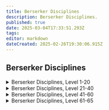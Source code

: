```yaml
---
title: Berserker Disciplines
description: Berserker Disciplines.
published: true
date: 2025-03-04T17:33:51.293Z
tags: 
editor: markdown
dateCreated: 2025-02-26T19:30:06.915Z
---
```



## Berserker Disciplines

<details>
	<summary> Berserker Disciplines, Level 1-20 </summary>

|Discipline Name|Level|
|---|---|
|<a href="https://www.thjdi.cc/spell/4937" target="_blank">Corroded Axe</a>|1|
|<a href="https://www.thjdi.cc/spell/5225" target="_blank">Throw Stone</a>|1|
|<a href="https://www.thjdi.cc/spell/4938" target="_blank">Blunt Axe</a>|5|
|<a href="https://www.thjdi.cc/spell/25060" target="_blank">Elbow Strike</a>|5|
|<a href="https://www.thjdi.cc/spell/4928" target="_blank">Leg Strike</a>|8|
|<a href="https://www.thjdi.cc/spell/4721" target="_blank">Focused Will Discipline</a>|10|
|<a href="https://www.thjdi.cc/spell/4939" target="_blank">Steel Axe</a>|10|
|<a href="https://www.thjdi.cc/spell/4940" target="_blank">Bearded Axe</a>|15|
|<a href="https://www.thjdi.cc/spell/4931" target="_blank">Head Strike</a>|16|
|<a href="https://www.thjdi.cc/spell/4941" target="_blank">Mithril Axe</a>|20|

</details>

<details>
	<summary> Berserker Disciplines, Level 21-40 </summary>

|Discipline Name|Level|
|---|---|
|<a href="https://www.thjdi.cc/spell/4934" target="_blank">Divertive Strike</a>|24|
|<a href="https://www.thjdi.cc/spell/4942" target="_blank">Balanced War Axe</a>|25|
|<a href="https://www.thjdi.cc/spell/5027" target="_blank">Battle Cry</a>|30|
|<a href="https://www.thjdi.cc/spell/4943" target="_blank">Bonesplicer Axe</a>|30|
|<a href="https://www.thjdi.cc/spell/4585" target="_blank">Resistant Discipline</a>|30|
|<a href="https://www.thjdi.cc/spell/4929" target="_blank">Leg Cut</a>|32|
|<a href="https://www.thjdi.cc/spell/4944" target="_blank">Fleshtear Axe</a>|35|
|<a href="https://www.thjdi.cc/spell/4945" target="_blank">Cold Steel Cleaving Axe</a>|40|
|<a href="https://www.thjdi.cc/spell/4587" target="_blank">Fearless Discipline</a>|40|
|<a href="https://www.thjdi.cc/spell/4932" target="_blank">Head Pummel</a>|40|

</details>

<details>
	<summary> Berserker Disciplines, Level 41-60 </summary>

|Discipline Name|Level|
|---|---|
|<a href="https://www.thjdi.cc/spell/4946" target="_blank">Mithril Bloodaxe</a>|45|
|<a href="https://www.thjdi.cc/spell/4935" target="_blank">Distracting Strike</a>|48|
|<a href="https://www.thjdi.cc/spell/4947" target="_blank">Rage Axe</a>|50|
|<a href="https://www.thjdi.cc/spell/5028" target="_blank">War Cry</a>|50|
|<a href="https://www.thjdi.cc/spell/6754" target="_blank">Rage Volley</a>|51|
|<a href="https://www.thjdi.cc/spell/5039" target="_blank">Inspired Anger Discipline</a>|53|
|<a href="https://www.thjdi.cc/spell/5037" target="_blank">Cleaving Rage Discipline</a>|54|
|<a href="https://www.thjdi.cc/spell/4930" target="_blank">Leg Slice</a>|54|
|<a href="https://www.thjdi.cc/spell/8924" target="_blank">Aura of Rage</a>|55|
|<a href="https://www.thjdi.cc/spell/4948" target="_blank">Bloodseeker's Axe</a>|55|
|<a href="https://www.thjdi.cc/spell/5040" target="_blank">Reckless Discipline</a>|56|
|<a href="https://www.thjdi.cc/spell/5029" target="_blank">Battle Cry of Dravel</a>|57|
|<a href="https://www.thjdi.cc/spell/5035" target="_blank">Focused Fury Discipline</a>|57|
|<a href="https://www.thjdi.cc/spell/5041" target="_blank">Blind Rage Discipline</a>|58|
|<a href="https://www.thjdi.cc/spell/5038" target="_blank">Battle Focus Discipline</a>|59|
|<a href="https://www.thjdi.cc/spell/4949" target="_blank">Battlerage Axe</a>|60|
|<a href="https://www.thjdi.cc/spell/5034" target="_blank">Burning Rage Discipline</a>|60|
|<a href="https://www.thjdi.cc/spell/4933" target="_blank">Head Crush</a>|60|

</details>

<details>
	<summary> Berserker Disciplines, Level 61-65 </summary>

|Discipline Name|Level|
|---|---|
|<a href="https://www.thjdi.cc/spell/5044" target="_blank">Sprint Discipline</a>|61|
|<a href="https://www.thjdi.cc/spell/4687" target="_blank">Healing Will Discipline</a>|63|
|<a href="https://www.thjdi.cc/spell/5042" target="_blank">Indomitable Discipline</a>|63|
|<a href="https://www.thjdi.cc/spell/5030" target="_blank">War Cry of Dravel</a>|64|
|<a href="https://www.thjdi.cc/spell/5032" target="_blank">Ancient: Cry of Chaos</a>|65|
|<a href="https://www.thjdi.cc/spell/5031" target="_blank">Battle Cry of the Mastruq</a>|65|
|<a href="https://www.thjdi.cc/spell/5043" target="_blank">Cleaving Anger Discipline</a>|65|
|<a href="https://www.thjdi.cc/spell/4936" target="_blank">Confusing Strike</a>|65|
|<a href="https://www.thjdi.cc/spell/4950" target="_blank">Deathfury Axe</a>|65|
|<a href="https://www.thjdi.cc/spell/16918" target="_blank">Overpowering Frenzy</a>|65|
|<a href="https://www.thjdi.cc/spell/5107" target="_blank">Tainted Axe of Hatred</a>|65|
</details>